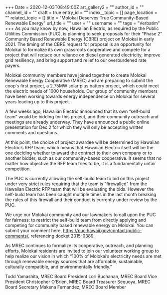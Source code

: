 +++
Date = 2020-12-03T08:49:00Z
art_gallery2 = ""
author_id = ""
channel_id = ""
draft = true
entry_id = ""
index__topic = []
page_location = ""
related_topic = []
title = "Molokai Deserves True Community-Based Renewable Energy"
url_title = ""
user = ""
username = ""
tags = "Verbatim"
+++
As you may know by now, Hawaiian Electric, as required by the Public Utilities Commission (PUC), is planning to seek proposals for their “Phase 2” Community Based Renewable Energy (CBRE) project on Molokai in early 2021. The timing of the CBRE request for proposal is an opportunity for Molokai to formalize its own grassroots cooperative and compete for a project that will reduce our reliance on diesel generated electricity, improve grid resiliency, and bring support and relief to our overburdened rate payers.

Molokai community members have joined together to create Molokai Renewable Energy Cooperative (MREC) and are preparing to submit the coopʻs first project, a 2.75MW solar plus battery project, which could meet the electric needs of 1000 households. Our group of community members have been working towards energy independence on Molokai for several years leading up to this project.

A few weeks ago, Hawaiian Electric announced that its own “self-build team” would be bidding for this project, and their community outreach and meetings are already underway. They have announced a public online presentation for Dec 2 for which they will only be accepting written comments and questions.

At this point, the choice of project awardee will be determined by Hawaiian Electric’s RFP team, which means that Hawaiian Electric itself will be the one deciding whether to award the contract to their own company or to another bidder, such as our community-based cooperative. It seems that no matter how objective the RFP team tries to be, it is a fundamentally unfair competition.

The PUC is currently allowing the self-build team to bid on this project under very strict rules requiring that the team is \"firewalled\" from the Hawaiian Electric RFP team that will be evaluating the bids. However the self-build team has been caught multiple times in the last month breaking the rules of this firewall and their conduct is currently under review by the PUC.

We urge our Molokai community and our lawmakers to call upon the PUC for fairness: to restrict the self-build team from directly applying and competing for community based renewable energy on Molokai. You can submit your comment here, <a href="">​https://puc.hawaii.gov/contact/public-comments/</a>​, referencing docket 2015-0389.

As MREC continues to formalize its cooperative, outreach, and planning efforts, Molokai residents are invited to join our volunteer working group to help realize our vision in which “100% of Molokai’s electricity needs are met through renewable energy sources that are affordable, sustainable, culturally compatible, and environmentally friendly.”

Todd Yamashita, MREC Board President Lori Buchanan, MREC Board Vice President Christopher OʻBrien, MREC Board Treasurer Sequoya, MREC Board Secretary
Makena Fernandez, MREC Board Member

